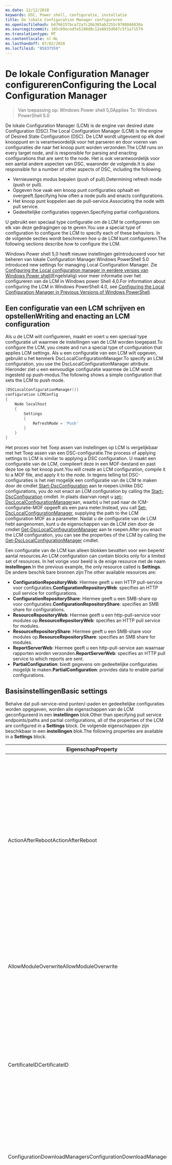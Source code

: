 ```yaml
---
ms.date: 12/12/2018
keywords: DSC, Power shell, configuratie, installatie
title: De lokale Configuration Manager configureren
ms.openlocfilehash: b4766157bca72a7c2bb385ab2255c9780846830a
ms.sourcegitcommit: 105c69ecedfe5180d8c12e8015d667c5f1a71579
ms.translationtype: MT
ms.contentlocale: nl-NL
ms.lasthandoff: 07/02/2020
ms.locfileid: "85837559"
---
```

# <a name="configuring-the-local-configuration-manager"></a><span data-ttu-id="2779c-103">De lokale Configuration Manager configureren</span><span class="sxs-lookup"><span data-stu-id="2779c-103">Configuring the Local Configuration Manager</span></span>

> <span data-ttu-id="2779c-104">Van toepassing op: Windows Power shell 5,0</span><span class="sxs-lookup"><span data-stu-id="2779c-104">Applies To: Windows PowerShell 5.0</span></span>

<span data-ttu-id="2779c-105">De lokale Configuration Manager (LCM) is de engine van desired state Configuration (DSC).</span><span class="sxs-lookup"><span data-stu-id="2779c-105">The Local Configuration Manager (LCM) is the engine of Desired State Configuration (DSC).</span></span> <span data-ttu-id="2779c-106">De LCM wordt uitgevoerd op elk doel knooppunt en is verantwoordelijk voor het parseren en door voeren van configuraties die naar het knoop punt worden verzonden.</span><span class="sxs-lookup"><span data-stu-id="2779c-106">The LCM runs on every target node, and is responsible for parsing and enacting configurations that are sent to the node.</span></span> <span data-ttu-id="2779c-107">Het is ook verantwoordelijk voor een aantal andere aspecten van DSC, waaronder de volgende.</span><span class="sxs-lookup"><span data-stu-id="2779c-107">It is also responsible for a number of other aspects of DSC, including the following.</span></span>

- <span data-ttu-id="2779c-108">Vernieuwings modus bepalen (push of pull).</span><span class="sxs-lookup"><span data-stu-id="2779c-108">Determining refresh mode (push or pull).</span></span>
- <span data-ttu-id="2779c-109">Opgeven hoe vaak een knoop punt configuraties ophaalt en overgeeft.</span><span class="sxs-lookup"><span data-stu-id="2779c-109">Specifying how often a node pulls and enacts configurations.</span></span>
- <span data-ttu-id="2779c-110">Het knoop punt koppelen aan de pull-service.</span><span class="sxs-lookup"><span data-stu-id="2779c-110">Associating the node with pull service.</span></span>
- <span data-ttu-id="2779c-111">Gedeeltelijke configuraties opgeven.</span><span class="sxs-lookup"><span data-stu-id="2779c-111">Specifying partial configurations.</span></span>

<span data-ttu-id="2779c-112">U gebruikt een speciaal type configuratie om de LCM te configureren om elk van deze gedragingen op te geven.</span><span class="sxs-lookup"><span data-stu-id="2779c-112">You use a special type of configuration to configure the LCM to specify each of these behaviors.</span></span> <span data-ttu-id="2779c-113">In de volgende secties wordt beschreven hoe u de LCM kunt configureren.</span><span class="sxs-lookup"><span data-stu-id="2779c-113">The following sections describe how to configure the LCM.</span></span>

<span data-ttu-id="2779c-114">Windows Power shell 5,0 heeft nieuwe instellingen geïntroduceerd voor het beheren van lokale Configuration Manager.</span><span class="sxs-lookup"><span data-stu-id="2779c-114">Windows PowerShell 5.0 introduced new settings for managing Local Configuration Manager.</span></span> <span data-ttu-id="2779c-115">Zie [Configuring the Local configuration manager in eerdere versies van Windows Power shell](metaconfig4.md)(Engelstalig) voor meer informatie over het configureren van de LCM in Windows power Shell 4,0.</span><span class="sxs-lookup"><span data-stu-id="2779c-115">For information about configuring the LCM in Windows PowerShell 4.0, see [Configuring the Local Configuration Manager in Previous Versions of Windows PowerShell](metaconfig4.md).</span></span>

## <a name="writing-and-enacting-an-lcm-configuration"></a><span data-ttu-id="2779c-116">Een configuratie van een LCM schrijven en opstellen</span><span class="sxs-lookup"><span data-stu-id="2779c-116">Writing and enacting an LCM configuration</span></span>

<span data-ttu-id="2779c-117">Als u de LCM wilt configureren, maakt en voert u een speciaal type configuratie uit waarmee de instellingen van de LCM worden toegepast.</span><span class="sxs-lookup"><span data-stu-id="2779c-117">To configure the LCM, you create and run a special type of configuration that applies LCM settings.</span></span>
<span data-ttu-id="2779c-118">Als u een configuratie van een LCM wilt opgeven, gebruikt u het kenmerk DscLocalConfigurationManager.</span><span class="sxs-lookup"><span data-stu-id="2779c-118">To specify an LCM configuration, you use the DscLocalConfigurationManager attribute.</span></span> <span data-ttu-id="2779c-119">Hieronder ziet u een eenvoudige configuratie waarmee de LCM wordt ingesteld op push-modus.</span><span class="sxs-lookup"><span data-stu-id="2779c-119">The following shows a simple configuration that sets the LCM to push mode.</span></span>

```powershell
[DSCLocalConfigurationManager()]
configuration LCMConfig
{
    Node localhost
    {
        Settings
        {
            RefreshMode = 'Push'
        }
    }
}
```

<span data-ttu-id="2779c-120">Het proces voor het Toep assen van instellingen op LCM is vergelijkbaar met het Toep assen van een DSC-configuratie.</span><span class="sxs-lookup"><span data-stu-id="2779c-120">The process of applying settings to LCM is similar to applying a DSC configuration.</span></span> <span data-ttu-id="2779c-121">U maakt een configuratie van de LCM, compileert deze in een MOF-bestand en past deze toe op het knoop punt.</span><span class="sxs-lookup"><span data-stu-id="2779c-121">You will create an LCM configuration, compile it to a MOF file, and apply it to the node.</span></span> <span data-ttu-id="2779c-122">In tegens telling tot DSC-configuraties is het niet mogelijk een configuratie van de LCM te maken door de cmdlet [Start-DscConfiguration](/powershell/module/psdesiredstateconfiguration/start-dscconfiguration) aan te roepen.</span><span class="sxs-lookup"><span data-stu-id="2779c-122">Unlike DSC configurations, you do not enact an LCM configuration by calling the [Start-DscConfiguration](/powershell/module/psdesiredstateconfiguration/start-dscconfiguration) cmdlet.</span></span> <span data-ttu-id="2779c-123">In plaats daarvan roept u [set-DscLocalConfigurationManager](/powershell/module/PSDesiredStateConfiguration/Set-DscLocalConfigurationManager)aan, waarbij u het pad naar de ICM-configuratie-MOF opgeeft als een para meter.</span><span class="sxs-lookup"><span data-stu-id="2779c-123">Instead, you call [Set-DscLocalConfigurationManager](/powershell/module/PSDesiredStateConfiguration/Set-DscLocalConfigurationManager), supplying the path to the LCM configuration MOF as a parameter.</span></span> <span data-ttu-id="2779c-124">Nadat u de configuratie van de LCM hebt aangenomen, kunt u de eigenschappen van de LCM zien door de cmdlet [Get-DscLocalConfigurationManager](/powershell/module/PSDesiredStateConfiguration/Get-DscLocalConfigurationManager) aan te roepen.</span><span class="sxs-lookup"><span data-stu-id="2779c-124">After you enact the LCM configuration, you can see the properties of the LCM by calling the [Get-DscLocalConfigurationManager](/powershell/module/PSDesiredStateConfiguration/Get-DscLocalConfigurationManager) cmdlet.</span></span>

<span data-ttu-id="2779c-125">Een configuratie van de LCM kan alleen blokken bevatten voor een beperkt aantal resources.</span><span class="sxs-lookup"><span data-stu-id="2779c-125">An LCM configuration can contain blocks only for a limited set of resources.</span></span> <span data-ttu-id="2779c-126">In het vorige voor beeld is de enige resource met de naam **instellingen**.</span><span class="sxs-lookup"><span data-stu-id="2779c-126">In the previous example, the only resource called is **Settings**.</span></span> <span data-ttu-id="2779c-127">De andere beschik bare bronnen zijn:</span><span class="sxs-lookup"><span data-stu-id="2779c-127">The other available resources are:</span></span>

- <span data-ttu-id="2779c-128">**ConfigurationRepositoryWeb**: Hiermee geeft u een HTTP pull-service voor configuraties.</span><span class="sxs-lookup"><span data-stu-id="2779c-128">**ConfigurationRepositoryWeb**: specifies an HTTP pull service for configurations.</span></span>
- <span data-ttu-id="2779c-129">**ConfigurationRepositoryShare**: Hiermee geeft u een SMB-share op voor configuraties.</span><span class="sxs-lookup"><span data-stu-id="2779c-129">**ConfigurationRepositoryShare**: specifies an SMB share for configurations.</span></span>
- <span data-ttu-id="2779c-130">**ResourceRepositoryWeb**: Hiermee geeft u een http-pull-service voor modules op.</span><span class="sxs-lookup"><span data-stu-id="2779c-130">**ResourceRepositoryWeb**: specifies an HTTP pull service for modules.</span></span>
- <span data-ttu-id="2779c-131">**ResourceRepositoryShare**: Hiermee geeft u een SMB-share voor modules op.</span><span class="sxs-lookup"><span data-stu-id="2779c-131">**ResourceRepositoryShare**: specifies an SMB share for modules.</span></span>
- <span data-ttu-id="2779c-132">**ReportServerWeb**: Hiermee geeft u een http-pull-service aan waarnaar rapporten worden verzonden.</span><span class="sxs-lookup"><span data-stu-id="2779c-132">**ReportServerWeb**: specifies an HTTP pull service to which reports are sent.</span></span>
- <span data-ttu-id="2779c-133">**PartialConfiguration**: biedt gegevens om gedeeltelijke configuraties mogelijk te maken.</span><span class="sxs-lookup"><span data-stu-id="2779c-133">**PartialConfiguration**: provides data to enable partial configurations.</span></span>

## <a name="basic-settings"></a><span data-ttu-id="2779c-134">Basisinstellingen</span><span class="sxs-lookup"><span data-stu-id="2779c-134">Basic settings</span></span>

<span data-ttu-id="2779c-135">Behalve dat pull-service-eind punten/-paden en gedeeltelijke configuraties worden opgegeven, worden alle eigenschappen van de LCM geconfigureerd in een **instellingen** blok.</span><span class="sxs-lookup"><span data-stu-id="2779c-135">Other than specifying pull service endpoints/paths and partial configurations, all of the properties of the LCM are configured in a **Settings** block.</span></span> <span data-ttu-id="2779c-136">De volgende eigenschappen zijn beschikbaar in een **instellingen** blok.</span><span class="sxs-lookup"><span data-stu-id="2779c-136">The following properties are available in a **Settings** block.</span></span>

|  <span data-ttu-id="2779c-137">Eigenschap</span><span class="sxs-lookup"><span data-stu-id="2779c-137">Property</span></span>  |  <span data-ttu-id="2779c-138">Type</span><span class="sxs-lookup"><span data-stu-id="2779c-138">Type</span></span>  |  <span data-ttu-id="2779c-139">Beschrijving</span><span class="sxs-lookup"><span data-stu-id="2779c-139">Description</span></span>   |
|----------- |------- |--------------- |
| <span data-ttu-id="2779c-140">ActionAfterReboot</span><span class="sxs-lookup"><span data-stu-id="2779c-140">ActionAfterReboot</span></span>| <span data-ttu-id="2779c-141">tekenreeks</span><span class="sxs-lookup"><span data-stu-id="2779c-141">string</span></span>| <span data-ttu-id="2779c-142">Hiermee geeft u op wat er gebeurt nadat de computer opnieuw is opgestart tijdens de toepassing van een configuratie.</span><span class="sxs-lookup"><span data-stu-id="2779c-142">Specifies what happens after a reboot during the application of a configuration.</span></span> <span data-ttu-id="2779c-143">De mogelijke waarden zijn __' ContinueConfiguration '__ en __' de stopconfiguration '__.</span><span class="sxs-lookup"><span data-stu-id="2779c-143">The possible values are __"ContinueConfiguration"__ and __"StopConfiguration"__.</span></span> <ul><li> <span data-ttu-id="2779c-144">__ContinueConfiguration__: pas de huidige configuratie toe nadat de computer opnieuw is opgestart.</span><span class="sxs-lookup"><span data-stu-id="2779c-144">__ContinueConfiguration__: Continue applying the current configuration after machine reboot.</span></span> <span data-ttu-id="2779c-145">Dit is de standaard waarde</span><span class="sxs-lookup"><span data-stu-id="2779c-145">This is the default value</span></span></li><li><span data-ttu-id="2779c-146">__De stopconfiguration__: de huidige configuratie stoppen nadat de computer opnieuw is opgestart.</span><span class="sxs-lookup"><span data-stu-id="2779c-146">__StopConfiguration__: Stop the current configuration after machine reboot.</span></span></li></ul>|
| <span data-ttu-id="2779c-147">AllowModuleOverwrite</span><span class="sxs-lookup"><span data-stu-id="2779c-147">AllowModuleOverwrite</span></span>| <span data-ttu-id="2779c-148">booleaans</span><span class="sxs-lookup"><span data-stu-id="2779c-148">bool</span></span>| <span data-ttu-id="2779c-149">__$True__ als nieuwe configuraties die worden gedownload van de pull-service, de oude kunnen overschrijven op het doel knooppunt.</span><span class="sxs-lookup"><span data-stu-id="2779c-149">__$TRUE__ if new configurations downloaded from the pull service are allowed to overwrite the old ones on the target node.</span></span> <span data-ttu-id="2779c-150">Anders $FALSE.</span><span class="sxs-lookup"><span data-stu-id="2779c-150">Otherwise, $FALSE.</span></span>|
| <span data-ttu-id="2779c-151">CertificateID</span><span class="sxs-lookup"><span data-stu-id="2779c-151">CertificateID</span></span>| <span data-ttu-id="2779c-152">tekenreeks</span><span class="sxs-lookup"><span data-stu-id="2779c-152">string</span></span>| <span data-ttu-id="2779c-153">De vinger afdruk van een certificaat dat wordt gebruikt voor het beveiligen van referenties die in een configuratie zijn door gegeven.</span><span class="sxs-lookup"><span data-stu-id="2779c-153">The thumbprint of a certificate used to secure credentials passed in a configuration.</span></span> <span data-ttu-id="2779c-154">Zie voor meer informatie [referenties beveiligen in Windows Power shell desired state Configuration](https://devblogs.microsoft.com/powershell/want-to-secure-credentials-in-windows-powershell-desired-state-configuration/)(Engelstalig).</span><span class="sxs-lookup"><span data-stu-id="2779c-154">For more information see [Want to secure credentials in Windows PowerShell Desired State Configuration?](https://devblogs.microsoft.com/powershell/want-to-secure-credentials-in-windows-powershell-desired-state-configuration/).</span></span> <br> <span data-ttu-id="2779c-155">__Opmerking:__ dit wordt automatisch beheerd als Azure Automation DSC-pull-service wordt gebruikt.</span><span class="sxs-lookup"><span data-stu-id="2779c-155">__Note:__ this is managed automatically if using Azure Automation DSC pull service.</span></span>|
| <span data-ttu-id="2779c-156">ConfigurationDownloadManagers</span><span class="sxs-lookup"><span data-stu-id="2779c-156">ConfigurationDownloadManagers</span></span>| <span data-ttu-id="2779c-157">CimInstance []</span><span class="sxs-lookup"><span data-stu-id="2779c-157">CimInstance[]</span></span>| <span data-ttu-id="2779c-158">Verouderd.</span><span class="sxs-lookup"><span data-stu-id="2779c-158">Obsolete.</span></span> <span data-ttu-id="2779c-159">Gebruik __ConfigurationRepositoryWeb__ -en __ConfigurationRepositoryShare__ -blokken om configuratie-pull service-eind punten te definiëren.</span><span class="sxs-lookup"><span data-stu-id="2779c-159">Use __ConfigurationRepositoryWeb__ and __ConfigurationRepositoryShare__ blocks to define configuration pull service endpoints.</span></span>|
| <span data-ttu-id="2779c-160">ConfigurationID</span><span class="sxs-lookup"><span data-stu-id="2779c-160">ConfigurationID</span></span>| <span data-ttu-id="2779c-161">tekenreeks</span><span class="sxs-lookup"><span data-stu-id="2779c-161">string</span></span>| <span data-ttu-id="2779c-162">Voor achterwaartse compatibiliteit met oudere pull-service versies.</span><span class="sxs-lookup"><span data-stu-id="2779c-162">For backwards compatibility with older pull service versions.</span></span> <span data-ttu-id="2779c-163">Een GUID die het configuratie bestand identificeert dat van een pull-service moet worden opgehaald.</span><span class="sxs-lookup"><span data-stu-id="2779c-163">A GUID that identifies the configuration file to get from a pull service.</span></span> <span data-ttu-id="2779c-164">Het knoop punt haalt configuraties op voor de pull-service als de naam van de configuratie-MOF ConfigurationID. MOF is.</span><span class="sxs-lookup"><span data-stu-id="2779c-164">The node will pull configurations on the pull service if the name of the configuration MOF is named ConfigurationID.mof.</span></span><br> <span data-ttu-id="2779c-165">__Opmerking:__ Als u deze eigenschap instelt, werkt u het knoop punt met een pull-service te registreren met behulp van __RegistrationKey__ .</span><span class="sxs-lookup"><span data-stu-id="2779c-165">__Note:__ If you set this property, registering the node with a pull service by using __RegistrationKey__ does not work.</span></span> <span data-ttu-id="2779c-166">Zie [een pull-client met configuratie namen instellen](../pull-server/pullClientConfigNames.md)voor meer informatie.</span><span class="sxs-lookup"><span data-stu-id="2779c-166">For more information, see [Setting up a pull client with configuration names](../pull-server/pullClientConfigNames.md).</span></span>|
| <span data-ttu-id="2779c-167">ConfigurationMode</span><span class="sxs-lookup"><span data-stu-id="2779c-167">ConfigurationMode</span></span>| <span data-ttu-id="2779c-168">tekenreeks</span><span class="sxs-lookup"><span data-stu-id="2779c-168">string</span></span> | <span data-ttu-id="2779c-169">Hiermee geeft u op hoe de LCM de configuratie daad werkelijk toepast op de doel knooppunten.</span><span class="sxs-lookup"><span data-stu-id="2779c-169">Specifies how the LCM actually applies the configuration to the target nodes.</span></span> <span data-ttu-id="2779c-170">Mogelijke waarden zijn __"ApplyOnly"__,__"ApplyAndMonitor"__ en __"ApplyAndAutoCorrect"__.</span><span class="sxs-lookup"><span data-stu-id="2779c-170">Possible values are __"ApplyOnly"__,__"ApplyAndMonitor"__, and __"ApplyAndAutoCorrect"__.</span></span> <ul><li><span data-ttu-id="2779c-171">__ApplyOnly__: DSC past de configuratie toe en doet niets verder tenzij een nieuwe configuratie wordt gepusht naar het doel knooppunt of wanneer een nieuwe configuratie wordt opgehaald uit een service.</span><span class="sxs-lookup"><span data-stu-id="2779c-171">__ApplyOnly__: DSC applies the configuration and does nothing further unless a new configuration is pushed to the target node or when a new configuration is pulled from a service.</span></span> <span data-ttu-id="2779c-172">Na de eerste toepassing van een nieuwe configuratie controleert DSC niet op een eerder geconfigureerde status.</span><span class="sxs-lookup"><span data-stu-id="2779c-172">After initial application of a new configuration, DSC does not check for drift from a previously configured state.</span></span> <span data-ttu-id="2779c-173">U ziet dat DSC probeert de configuratie toe te passen totdat deze is voltooid voordat __ApplyOnly__ van kracht worden.</span><span class="sxs-lookup"><span data-stu-id="2779c-173">Note that DSC will attempt to apply the configuration until it is successful before __ApplyOnly__ takes effect.</span></span> </li><li> <span data-ttu-id="2779c-174">__ApplyAndMonitor__: dit is de standaard waarde.</span><span class="sxs-lookup"><span data-stu-id="2779c-174">__ApplyAndMonitor__: This is the default value.</span></span> <span data-ttu-id="2779c-175">De LCM past nieuwe configuraties toe.</span><span class="sxs-lookup"><span data-stu-id="2779c-175">The LCM applies any new configurations.</span></span> <span data-ttu-id="2779c-176">Als er na de eerste toepassing van een nieuwe configuratie het doel knooppunt van de gewenste status is, wordt de discrepantie in de logboeken door DSC gerapporteerd.</span><span class="sxs-lookup"><span data-stu-id="2779c-176">After initial application of a new configuration, if the target node drifts from the desired state, DSC reports the discrepancy in logs.</span></span> <span data-ttu-id="2779c-177">U ziet dat DSC probeert de configuratie toe te passen totdat deze is voltooid voordat __ApplyAndMonitor__ van kracht worden.</span><span class="sxs-lookup"><span data-stu-id="2779c-177">Note that DSC will attempt to apply the configuration until it is successful before __ApplyAndMonitor__ takes effect.</span></span></li><li><span data-ttu-id="2779c-178">__ApplyAndAutoCorrect__: DSC past nieuwe configuraties toe.</span><span class="sxs-lookup"><span data-stu-id="2779c-178">__ApplyAndAutoCorrect__: DSC applies any new configurations.</span></span> <span data-ttu-id="2779c-179">Als er na de eerste toepassing van een nieuwe configuratie het doel knooppunt van de gewenste status is, wordt de discrepantie in de logboeken door DSC gerapporteerd en wordt de huidige configuratie opnieuw toegepast.</span><span class="sxs-lookup"><span data-stu-id="2779c-179">After initial application of a new configuration, if the target node drifts from the desired state, DSC reports the discrepancy in logs, and then re-applies the current configuration.</span></span></li></ul>|
| <span data-ttu-id="2779c-180">ConfigurationModeFrequencyMins</span><span class="sxs-lookup"><span data-stu-id="2779c-180">ConfigurationModeFrequencyMins</span></span>| <span data-ttu-id="2779c-181">UInt32</span><span class="sxs-lookup"><span data-stu-id="2779c-181">UInt32</span></span>| <span data-ttu-id="2779c-182">Hoe vaak, in minuten, de huidige configuratie wordt gecontroleerd en toegepast.</span><span class="sxs-lookup"><span data-stu-id="2779c-182">How often, in minutes, the current configuration is checked and applied.</span></span> <span data-ttu-id="2779c-183">Deze eigenschap wordt genegeerd als de eigenschap ConfigurationMode is ingesteld op ApplyOnly.</span><span class="sxs-lookup"><span data-stu-id="2779c-183">This property is ignored if the ConfigurationMode property is set to ApplyOnly.</span></span> <span data-ttu-id="2779c-184">De standaard waarde is 15.</span><span class="sxs-lookup"><span data-stu-id="2779c-184">The default value is 15.</span></span>|
| <span data-ttu-id="2779c-185">DebugMode</span><span class="sxs-lookup"><span data-stu-id="2779c-185">DebugMode</span></span>| <span data-ttu-id="2779c-186">tekenreeks</span><span class="sxs-lookup"><span data-stu-id="2779c-186">string</span></span>| <span data-ttu-id="2779c-187">Mogelijke waarden zijn __none__, __ForceModuleImport__en __all__.</span><span class="sxs-lookup"><span data-stu-id="2779c-187">Possible values are __None__, __ForceModuleImport__, and __All__.</span></span> <ul><li><span data-ttu-id="2779c-188">Stel deze waarde in op __geen__ om in cache opgeslagen resources te gebruiken.</span><span class="sxs-lookup"><span data-stu-id="2779c-188">Set to __None__ to use cached resources.</span></span> <span data-ttu-id="2779c-189">Dit is de standaard instelling en moet worden gebruikt in productie scenario's.</span><span class="sxs-lookup"><span data-stu-id="2779c-189">This is the default and should be used in production scenarios.</span></span></li><li><span data-ttu-id="2779c-190">Als __ForceModuleImport__wordt ingesteld, laadt de LCM alle DSC-resource modules opnieuw, zelfs als ze eerder zijn geladen en in de cache zijn opgeslagen.</span><span class="sxs-lookup"><span data-stu-id="2779c-190">Setting to __ForceModuleImport__, causes the LCM to reload any DSC resource modules, even if they have been previously loaded and cached.</span></span> <span data-ttu-id="2779c-191">Dit heeft gevolgen voor de prestaties van DSC-bewerkingen, omdat elke module opnieuw wordt geladen voor gebruik.</span><span class="sxs-lookup"><span data-stu-id="2779c-191">This impacts the performance of DSC operations as each module is reloaded on use.</span></span> <span data-ttu-id="2779c-192">Normaal gesp roken gebruikt u deze waarde bij het opsporen van fouten in een resource</span><span class="sxs-lookup"><span data-stu-id="2779c-192">Typically you would use this value while debugging a resource</span></span></li><li><span data-ttu-id="2779c-193">In deze release is __alle__ hetzelfde als __ForceModuleImport__</span><span class="sxs-lookup"><span data-stu-id="2779c-193">In this release, __All__ is same as __ForceModuleImport__</span></span></li></ul> |
| <span data-ttu-id="2779c-194">RebootNodeIfNeeded</span><span class="sxs-lookup"><span data-stu-id="2779c-194">RebootNodeIfNeeded</span></span>| <span data-ttu-id="2779c-195">booleaans</span><span class="sxs-lookup"><span data-stu-id="2779c-195">bool</span></span>| <span data-ttu-id="2779c-196">Stel dit in op `$true` om resources toe te staan om het knoop punt opnieuw op te starten met de `$global:DSCMachineStatus` vlag.</span><span class="sxs-lookup"><span data-stu-id="2779c-196">Set this to `$true` to allow resources to reboot the Node using the `$global:DSCMachineStatus` flag.</span></span> <span data-ttu-id="2779c-197">Als dat niet het geval is, moet u het knoop punt hand matig opnieuw opstarten voor een configuratie waarvoor deze vereist is.</span><span class="sxs-lookup"><span data-stu-id="2779c-197">Otherwise, you will have to manually reboot the node for any configuration that requires it.</span></span> <span data-ttu-id="2779c-198">De standaardwaarde is `$false`.</span><span class="sxs-lookup"><span data-stu-id="2779c-198">The default value is `$false`.</span></span> <span data-ttu-id="2779c-199">Als u deze instelling wilt gebruiken wanneer een voor waarde voor opnieuw opstarten wordt ingesteld door iets anders dan DSC (zoals Windows Installer), moet u deze instelling combi neren met de __PendingReboot__ -resource in de [ComputerManagementDsc](https://github.com/PowerShell/ComputerManagementDsc) -module.</span><span class="sxs-lookup"><span data-stu-id="2779c-199">To use this setting when a reboot condition is enacted by something other than DSC (such as Windows Installer), combine this setting with the __PendingReboot__ resource in the [ComputerManagementDsc](https://github.com/PowerShell/ComputerManagementDsc) module.</span></span>|
| <span data-ttu-id="2779c-200">RefreshMode</span><span class="sxs-lookup"><span data-stu-id="2779c-200">RefreshMode</span></span>| <span data-ttu-id="2779c-201">tekenreeks</span><span class="sxs-lookup"><span data-stu-id="2779c-201">string</span></span>| <span data-ttu-id="2779c-202">Hiermee geeft u op hoe de LCM configuraties krijgt.</span><span class="sxs-lookup"><span data-stu-id="2779c-202">Specifies how the LCM gets configurations.</span></span> <span data-ttu-id="2779c-203">De mogelijke waarden zijn __' disabled '__, __' push '__ en __' pull '__.</span><span class="sxs-lookup"><span data-stu-id="2779c-203">The possible values are __"Disabled"__, __"Push"__, and __"Pull"__.</span></span> <ul><li><span data-ttu-id="2779c-204">__Uitgeschakeld__: DSC-configuraties zijn uitgeschakeld voor dit knoop punt.</span><span class="sxs-lookup"><span data-stu-id="2779c-204">__Disabled__: DSC configurations are disabled for this node.</span></span></li><li> <span data-ttu-id="2779c-205">__Push__: configuraties worden geïnitieerd door de cmdlet [Start-DscConfiguration](/powershell/module/psdesiredstateconfiguration/start-dscconfiguration) aan te roepen.</span><span class="sxs-lookup"><span data-stu-id="2779c-205">__Push__: Configurations are initiated by calling the [Start-DscConfiguration](/powershell/module/psdesiredstateconfiguration/start-dscconfiguration) cmdlet.</span></span> <span data-ttu-id="2779c-206">De configuratie wordt direct toegepast op het knoop punt.</span><span class="sxs-lookup"><span data-stu-id="2779c-206">The configuration is applied immediately to the node.</span></span> <span data-ttu-id="2779c-207">Dit is de standaardwaarde.</span><span class="sxs-lookup"><span data-stu-id="2779c-207">This is the default value.</span></span></li><li><span data-ttu-id="2779c-208">__Pull:__ Het knoop punt is geconfigureerd om regel matig te controleren op configuraties van een pull-service of SMB-pad.</span><span class="sxs-lookup"><span data-stu-id="2779c-208">__Pull:__ The node is configured to regularly check for configurations from a pull service or SMB path.</span></span> <span data-ttu-id="2779c-209">Als deze eigenschap is ingesteld op __pull__, moet u een http-(Service) of SMB (share)-pad opgeven in een __ConfigurationRepositoryWeb__ -of __ConfigurationRepositoryShare__ -blok.</span><span class="sxs-lookup"><span data-stu-id="2779c-209">If this property is set to __Pull__, you must specify an HTTP (service) or SMB (share) path in a __ConfigurationRepositoryWeb__ or __ConfigurationRepositoryShare__ block.</span></span></li></ul>|
| <span data-ttu-id="2779c-210">RefreshFrequencyMins</span><span class="sxs-lookup"><span data-stu-id="2779c-210">RefreshFrequencyMins</span></span>| <span data-ttu-id="2779c-211">Uint32</span><span class="sxs-lookup"><span data-stu-id="2779c-211">Uint32</span></span>| <span data-ttu-id="2779c-212">Het tijds interval, in minuten, waarna de LCM een pull-service controleert om bijgewerkte configuraties te verkrijgen.</span><span class="sxs-lookup"><span data-stu-id="2779c-212">The time interval, in minutes, at which the LCM checks a pull service to get updated configurations.</span></span> <span data-ttu-id="2779c-213">Deze waarde wordt genegeerd als de LCM niet is geconfigureerd in de pull-modus.</span><span class="sxs-lookup"><span data-stu-id="2779c-213">This value is ignored if the LCM is not configured in pull mode.</span></span> <span data-ttu-id="2779c-214">De standaardwaarde is 30.</span><span class="sxs-lookup"><span data-stu-id="2779c-214">The default value is 30.</span></span>|
| <span data-ttu-id="2779c-215">ReportManagers</span><span class="sxs-lookup"><span data-stu-id="2779c-215">ReportManagers</span></span>| <span data-ttu-id="2779c-216">CimInstance []</span><span class="sxs-lookup"><span data-stu-id="2779c-216">CimInstance[]</span></span>| <span data-ttu-id="2779c-217">Verouderd.</span><span class="sxs-lookup"><span data-stu-id="2779c-217">Obsolete.</span></span> <span data-ttu-id="2779c-218">Gebruik __ReportServerWeb__ -blokken om een eind punt te definiëren voor het verzenden van rapportage gegevens naar een pull-service.</span><span class="sxs-lookup"><span data-stu-id="2779c-218">Use __ReportServerWeb__ blocks to define an endpoint to send reporting data to a pull service.</span></span>|
| <span data-ttu-id="2779c-219">ResourceModuleManagers</span><span class="sxs-lookup"><span data-stu-id="2779c-219">ResourceModuleManagers</span></span>| <span data-ttu-id="2779c-220">CimInstance []</span><span class="sxs-lookup"><span data-stu-id="2779c-220">CimInstance[]</span></span>| <span data-ttu-id="2779c-221">Verouderd.</span><span class="sxs-lookup"><span data-stu-id="2779c-221">Obsolete.</span></span> <span data-ttu-id="2779c-222">Gebruik __ResourceRepositoryWeb__ -en __ResourceRepositoryShare__ -blokken om respectievelijk pull service http-eind punten of SMB-paden te definiëren.</span><span class="sxs-lookup"><span data-stu-id="2779c-222">Use __ResourceRepositoryWeb__ and __ResourceRepositoryShare__ blocks to define pull service HTTP endpoints or SMB paths, respectively.</span></span>|
| <span data-ttu-id="2779c-223">PartialConfigurations</span><span class="sxs-lookup"><span data-stu-id="2779c-223">PartialConfigurations</span></span>| <span data-ttu-id="2779c-224">CimInstance</span><span class="sxs-lookup"><span data-stu-id="2779c-224">CimInstance</span></span>| <span data-ttu-id="2779c-225">Niet geïmplementeerd.</span><span class="sxs-lookup"><span data-stu-id="2779c-225">Not implemented.</span></span> <span data-ttu-id="2779c-226">Niet gebruiken.</span><span class="sxs-lookup"><span data-stu-id="2779c-226">Do not use.</span></span>|
| <span data-ttu-id="2779c-227">StatusRetentionTimeInDays</span><span class="sxs-lookup"><span data-stu-id="2779c-227">StatusRetentionTimeInDays</span></span> | <span data-ttu-id="2779c-228">UInt32</span><span class="sxs-lookup"><span data-stu-id="2779c-228">UInt32</span></span>| <span data-ttu-id="2779c-229">Het aantal dagen dat de LCM de status van de huidige configuratie behoudt.</span><span class="sxs-lookup"><span data-stu-id="2779c-229">The number of days the LCM keeps the status of the current configuration.</span></span>|

> [!NOTE]
> <span data-ttu-id="2779c-230">De LCM start de **ConfigurationModeFrequencyMins** -cyclus op basis van:</span><span class="sxs-lookup"><span data-stu-id="2779c-230">The LCM starts the **ConfigurationModeFrequencyMins** cycle based on:</span></span>
>
> - <span data-ttu-id="2779c-231">Er wordt een nieuwe configuratie voor **ConfigurationModeFrequencyMins** met de wijziging van het bestand toegepast met behulp van `Set-DscLocalConfigurationManager`</span><span class="sxs-lookup"><span data-stu-id="2779c-231">A new metaconfig with a change to **ConfigurationModeFrequencyMins** is applied using `Set-DscLocalConfigurationManager`</span></span>
> - <span data-ttu-id="2779c-232">Een computer opnieuw opstarten</span><span class="sxs-lookup"><span data-stu-id="2779c-232">A machine restart</span></span>
>
> <span data-ttu-id="2779c-233">Voor elke voor waarde waarbij het timer proces vastloopt, wordt dit binnen 30 seconden gedetecteerd en wordt de cyclus opnieuw gestart.</span><span class="sxs-lookup"><span data-stu-id="2779c-233">For any condition where the timer process experiences a crash, that will be detected within 30 seconds and the cycle will be restarted.</span></span> <span data-ttu-id="2779c-234">Een gelijktijdige bewerking kan ertoe leiden dat de cyclus wordt gestart. als de duur van deze bewerking de geconfigureerde cyclus frequentie overschrijdt, wordt de volgende timer niet gestart.</span><span class="sxs-lookup"><span data-stu-id="2779c-234">A concurrent operation could delay the cycle from being started, if the duration of this operation exceeds the configured cycle frequency, the next timer will not start.</span></span> <span data-ttu-id="2779c-235">Voor beeld: de configuratie van de instellingen van een pull-interval van vijf tien minuten en een pull vindt plaats in T1.</span><span class="sxs-lookup"><span data-stu-id="2779c-235">Example, the metaconfig is configured at a 15 minute pull frequency and a pull occurs at T1.</span></span> <span data-ttu-id="2779c-236">Het knoop punt is 16 minuten niet voltooid.</span><span class="sxs-lookup"><span data-stu-id="2779c-236">The Node does not finish work for 16 minutes.</span></span> <span data-ttu-id="2779c-237">De eerste vijf tien minuten wordt genegeerd en de volgende pull-bewerking wordt uitgevoerd op T1 + 15 + 15.</span><span class="sxs-lookup"><span data-stu-id="2779c-237">The first 15 minute cycle is ignored, and next pull will happen at T1+15+15.</span></span>

## <a name="pull-service"></a><span data-ttu-id="2779c-238">Pull-service</span><span class="sxs-lookup"><span data-stu-id="2779c-238">Pull service</span></span>

<span data-ttu-id="2779c-239">De configuratie van de LCM ondersteunt het definiëren van de volgende typen pull-service-eind punten:</span><span class="sxs-lookup"><span data-stu-id="2779c-239">LCM configuration supports defining the following types of pull service endpoints:</span></span>

- <span data-ttu-id="2779c-240">**Configuratie server**: een opslag plaats voor DSC-configuraties.</span><span class="sxs-lookup"><span data-stu-id="2779c-240">**Configuration server**: A repository for DSC configurations.</span></span> <span data-ttu-id="2779c-241">Definieer configuratie servers met behulp van **ConfigurationRepositoryWeb** (voor webservers) en **ConfigurationRepositoryShare** (voor op SMB gebaseerde servers) blokken.</span><span class="sxs-lookup"><span data-stu-id="2779c-241">Define configuration servers by using **ConfigurationRepositoryWeb** (for web-based servers) and **ConfigurationRepositoryShare** (for SMB-based servers) blocks.</span></span>
- <span data-ttu-id="2779c-242">**Resource server**: een opslag plaats voor DSC-resources, verpakt als Power shell-modules.</span><span class="sxs-lookup"><span data-stu-id="2779c-242">**Resource server**: A repository for DSC resources, packaged as PowerShell modules.</span></span> <span data-ttu-id="2779c-243">Definieer resource servers met behulp van **ResourceRepositoryWeb** (voor webservers) en **ResourceRepositoryShare** (voor op SMB gebaseerde servers) blokken.</span><span class="sxs-lookup"><span data-stu-id="2779c-243">Define resource servers by using **ResourceRepositoryWeb** (for web-based servers) and **ResourceRepositoryShare** (for SMB-based servers) blocks.</span></span>
- <span data-ttu-id="2779c-244">**Rapport server**: een service waarnaar DSC rapport gegevens worden verzonden.</span><span class="sxs-lookup"><span data-stu-id="2779c-244">**Report server**: A service that DSC sends report data to.</span></span> <span data-ttu-id="2779c-245">Definieer rapport servers met behulp van **ReportServerWeb** -blokken.</span><span class="sxs-lookup"><span data-stu-id="2779c-245">Define report servers by using **ReportServerWeb** blocks.</span></span> <span data-ttu-id="2779c-246">Een rapport server moet een webservice zijn.</span><span class="sxs-lookup"><span data-stu-id="2779c-246">A report server must be a web service.</span></span>

<span data-ttu-id="2779c-247">Zie [desired state Configuration pull service](../pull-server/pullServer.md)(Engelstalig) voor meer informatie over pull-service.</span><span class="sxs-lookup"><span data-stu-id="2779c-247">For more details on pull service see, [Desired State Configuration Pull Service](../pull-server/pullServer.md).</span></span>

## <a name="configuration-server-blocks"></a><span data-ttu-id="2779c-248">Configuratie server blokken</span><span class="sxs-lookup"><span data-stu-id="2779c-248">Configuration server blocks</span></span>

<span data-ttu-id="2779c-249">Als u een configuratie server op het web wilt definiëren, maakt u een **ConfigurationRepositoryWeb** -blok.</span><span class="sxs-lookup"><span data-stu-id="2779c-249">To define a web-based configuration server, you create a **ConfigurationRepositoryWeb** block.</span></span> <span data-ttu-id="2779c-250">Een **ConfigurationRepositoryWeb** definieert de volgende eigenschappen.</span><span class="sxs-lookup"><span data-stu-id="2779c-250">A **ConfigurationRepositoryWeb** defines the following properties.</span></span>

|<span data-ttu-id="2779c-251">Eigenschap</span><span class="sxs-lookup"><span data-stu-id="2779c-251">Property</span></span>|<span data-ttu-id="2779c-252">Type</span><span class="sxs-lookup"><span data-stu-id="2779c-252">Type</span></span>|<span data-ttu-id="2779c-253">Beschrijving</span><span class="sxs-lookup"><span data-stu-id="2779c-253">Description</span></span>|
|---|---|---|
|<span data-ttu-id="2779c-254">AllowUnsecureConnection</span><span class="sxs-lookup"><span data-stu-id="2779c-254">AllowUnsecureConnection</span></span>|<span data-ttu-id="2779c-255">booleaans</span><span class="sxs-lookup"><span data-stu-id="2779c-255">bool</span></span>|<span data-ttu-id="2779c-256">Ingesteld op **$True** om verbindingen van het knoop punt met de-server zonder verificatie toe te staan.</span><span class="sxs-lookup"><span data-stu-id="2779c-256">Set to **$TRUE** to allow connections from the node to the server without authentication.</span></span> <span data-ttu-id="2779c-257">Ingesteld op **$False** om verificatie te vereisen.</span><span class="sxs-lookup"><span data-stu-id="2779c-257">Set to **$FALSE** to require authentication.</span></span>|
|<span data-ttu-id="2779c-258">CertificateID</span><span class="sxs-lookup"><span data-stu-id="2779c-258">CertificateID</span></span>|<span data-ttu-id="2779c-259">tekenreeks</span><span class="sxs-lookup"><span data-stu-id="2779c-259">string</span></span>|<span data-ttu-id="2779c-260">De vinger afdruk van een certificaat dat wordt gebruikt voor verificatie bij de server.</span><span class="sxs-lookup"><span data-stu-id="2779c-260">The thumbprint of a certificate used to authenticate to the server.</span></span>|
|<span data-ttu-id="2779c-261">ConfigurationNames</span><span class="sxs-lookup"><span data-stu-id="2779c-261">ConfigurationNames</span></span>|<span data-ttu-id="2779c-262">Teken reeks []</span><span class="sxs-lookup"><span data-stu-id="2779c-262">String[]</span></span>|<span data-ttu-id="2779c-263">Een matrix met namen van configuraties die moeten worden opgehaald door het doel knooppunt.</span><span class="sxs-lookup"><span data-stu-id="2779c-263">An array of names of configurations to be pulled by the target node.</span></span> <span data-ttu-id="2779c-264">Deze worden alleen gebruikt als het knoop punt is geregistreerd bij de pull-service met behulp van een **RegistrationKey**.</span><span class="sxs-lookup"><span data-stu-id="2779c-264">These are used only if the node is registered with the pull service by using a **RegistrationKey**.</span></span> <span data-ttu-id="2779c-265">Zie [een pull-client met configuratie namen instellen](../pull-server/pullClientConfigNames.md)voor meer informatie.</span><span class="sxs-lookup"><span data-stu-id="2779c-265">For more information, see [Setting up a pull client with configuration names](../pull-server/pullClientConfigNames.md).</span></span>|
|<span data-ttu-id="2779c-266">RegistrationKey</span><span class="sxs-lookup"><span data-stu-id="2779c-266">RegistrationKey</span></span>|<span data-ttu-id="2779c-267">tekenreeks</span><span class="sxs-lookup"><span data-stu-id="2779c-267">string</span></span>|<span data-ttu-id="2779c-268">Een GUID waarmee het knoop punt wordt geregistreerd bij de pull-service.</span><span class="sxs-lookup"><span data-stu-id="2779c-268">A GUID that registers the node with the pull service.</span></span> <span data-ttu-id="2779c-269">Zie [een pull-client met configuratie namen instellen](../pull-server/pullClientConfigNames.md)voor meer informatie.</span><span class="sxs-lookup"><span data-stu-id="2779c-269">For more information, see [Setting up a pull client with configuration names](../pull-server/pullClientConfigNames.md).</span></span>|
|<span data-ttu-id="2779c-270">ServerURL</span><span class="sxs-lookup"><span data-stu-id="2779c-270">ServerURL</span></span>|<span data-ttu-id="2779c-271">tekenreeks</span><span class="sxs-lookup"><span data-stu-id="2779c-271">string</span></span>|<span data-ttu-id="2779c-272">De URL van de configuratie service.</span><span class="sxs-lookup"><span data-stu-id="2779c-272">The URL of the configuration service.</span></span>|
|<span data-ttu-id="2779c-273">ProxyURL\*</span><span class="sxs-lookup"><span data-stu-id="2779c-273">ProxyURL\*</span></span>|<span data-ttu-id="2779c-274">tekenreeks</span><span class="sxs-lookup"><span data-stu-id="2779c-274">string</span></span>|<span data-ttu-id="2779c-275">De URL van de http-proxy die moet worden gebruikt voor de communicatie met de configuratie service.</span><span class="sxs-lookup"><span data-stu-id="2779c-275">The URL of the http proxy to use when communicating with the configuration service.</span></span>|
|<span data-ttu-id="2779c-276">ProxyCredential\*</span><span class="sxs-lookup"><span data-stu-id="2779c-276">ProxyCredential\*</span></span>|<span data-ttu-id="2779c-277">pscredential</span><span class="sxs-lookup"><span data-stu-id="2779c-277">pscredential</span></span>|<span data-ttu-id="2779c-278">Referentie die moet worden gebruikt voor de http-proxy.</span><span class="sxs-lookup"><span data-stu-id="2779c-278">Credential to use for the http proxy.</span></span>|

> [!NOTE]
> <span data-ttu-id="2779c-279">Ondersteund in Windows versie 1809 en hoger.</span><span class="sxs-lookup"><span data-stu-id="2779c-279">Supported in Windows versions 1809 and later.</span></span>

<span data-ttu-id="2779c-280">Een voorbeeld script voor het vereenvoudigen van het configureren van de ConfigurationRepositoryWeb-waarde voor on-premises knoop punten is beschikbaar-Zie [DSC-configuratie genereren](/azure/automation/automation-dsc-onboarding#generating-dsc-metaconfigurations)</span><span class="sxs-lookup"><span data-stu-id="2779c-280">An example script to simplify configuring the ConfigurationRepositoryWeb value for on-premises nodes is available - see [Generating DSC metaconfigurations](/azure/automation/automation-dsc-onboarding#generating-dsc-metaconfigurations)</span></span>

<span data-ttu-id="2779c-281">Als u een op SMB gebaseerde configuratie server wilt definiëren, maakt u een **ConfigurationRepositoryShare** -blok.</span><span class="sxs-lookup"><span data-stu-id="2779c-281">To define an SMB-based configuration server, you create a **ConfigurationRepositoryShare** block.</span></span> <span data-ttu-id="2779c-282">Een **ConfigurationRepositoryShare** definieert de volgende eigenschappen.</span><span class="sxs-lookup"><span data-stu-id="2779c-282">A **ConfigurationRepositoryShare** defines the following properties.</span></span>

|  <span data-ttu-id="2779c-283">Eigenschap</span><span class="sxs-lookup"><span data-stu-id="2779c-283">Property</span></span>  |      <span data-ttu-id="2779c-284">Type</span><span class="sxs-lookup"><span data-stu-id="2779c-284">Type</span></span>       |                      <span data-ttu-id="2779c-285">Beschrijving</span><span class="sxs-lookup"><span data-stu-id="2779c-285">Description</span></span>                      |
| ---------- | --------------- | ----------------------------------------------------- |
| <span data-ttu-id="2779c-286">Referentie</span><span class="sxs-lookup"><span data-stu-id="2779c-286">Credential</span></span> | <span data-ttu-id="2779c-287">MSFT_Credential</span><span class="sxs-lookup"><span data-stu-id="2779c-287">MSFT_Credential</span></span> | <span data-ttu-id="2779c-288">De referentie die wordt gebruikt om te verifiëren bij de SMB-share.</span><span class="sxs-lookup"><span data-stu-id="2779c-288">The credential used to authenticate to the SMB share.</span></span> |
| <span data-ttu-id="2779c-289">Bronpad</span><span class="sxs-lookup"><span data-stu-id="2779c-289">SourcePath</span></span> | <span data-ttu-id="2779c-290">tekenreeks</span><span class="sxs-lookup"><span data-stu-id="2779c-290">string</span></span>          | <span data-ttu-id="2779c-291">Het pad naar de SMB-share.</span><span class="sxs-lookup"><span data-stu-id="2779c-291">The path of the SMB share.</span></span>                            |

## <a name="resource-server-blocks"></a><span data-ttu-id="2779c-292">Resource server blokken</span><span class="sxs-lookup"><span data-stu-id="2779c-292">Resource server blocks</span></span>

<span data-ttu-id="2779c-293">Voor het definiëren van een webbronserver maakt u een **ResourceRepositoryWeb** -blok.</span><span class="sxs-lookup"><span data-stu-id="2779c-293">To define a web-based resource server, you create a **ResourceRepositoryWeb** block.</span></span>
<span data-ttu-id="2779c-294">Een **ResourceRepositoryWeb** definieert de volgende eigenschappen.</span><span class="sxs-lookup"><span data-stu-id="2779c-294">A **ResourceRepositoryWeb** defines the following properties.</span></span>

|        <span data-ttu-id="2779c-295">Eigenschap</span><span class="sxs-lookup"><span data-stu-id="2779c-295">Property</span></span>         |     <span data-ttu-id="2779c-296">Type</span><span class="sxs-lookup"><span data-stu-id="2779c-296">Type</span></span>     |                                                              <span data-ttu-id="2779c-297">Beschrijving</span><span class="sxs-lookup"><span data-stu-id="2779c-297">Description</span></span>                                                               |
| ----------------------- | ------------ | -------------------------------------------------------------------------------------------------------------------------------------- |
| <span data-ttu-id="2779c-298">AllowUnsecureConnection</span><span class="sxs-lookup"><span data-stu-id="2779c-298">AllowUnsecureConnection</span></span> | <span data-ttu-id="2779c-299">booleaans</span><span class="sxs-lookup"><span data-stu-id="2779c-299">bool</span></span>         | <span data-ttu-id="2779c-300">Ingesteld op **$True** om verbindingen van het knoop punt met de-server zonder verificatie toe te staan.</span><span class="sxs-lookup"><span data-stu-id="2779c-300">Set to **$TRUE** to allow connections from the node to the server without authentication.</span></span> <span data-ttu-id="2779c-301">Ingesteld op **$False** om verificatie te vereisen.</span><span class="sxs-lookup"><span data-stu-id="2779c-301">Set to **$FALSE** to require authentication.</span></span> |
| <span data-ttu-id="2779c-302">CertificateID</span><span class="sxs-lookup"><span data-stu-id="2779c-302">CertificateID</span></span>           | <span data-ttu-id="2779c-303">tekenreeks</span><span class="sxs-lookup"><span data-stu-id="2779c-303">string</span></span>       | <span data-ttu-id="2779c-304">De vinger afdruk van een certificaat dat wordt gebruikt voor verificatie bij de server.</span><span class="sxs-lookup"><span data-stu-id="2779c-304">The thumbprint of a certificate used to authenticate to the server.</span></span>                                                                    |
| <span data-ttu-id="2779c-305">RegistrationKey</span><span class="sxs-lookup"><span data-stu-id="2779c-305">RegistrationKey</span></span>         | <span data-ttu-id="2779c-306">tekenreeks</span><span class="sxs-lookup"><span data-stu-id="2779c-306">string</span></span>       | <span data-ttu-id="2779c-307">Een GUID waarmee het knoop punt wordt geïdentificeerd voor de pull-service.</span><span class="sxs-lookup"><span data-stu-id="2779c-307">A GUID that identifies the node to the pull service.</span></span>                                                                                   |
| <span data-ttu-id="2779c-308">ServerURL</span><span class="sxs-lookup"><span data-stu-id="2779c-308">ServerURL</span></span>               | <span data-ttu-id="2779c-309">tekenreeks</span><span class="sxs-lookup"><span data-stu-id="2779c-309">string</span></span>       | <span data-ttu-id="2779c-310">De URL van de configuratie server.</span><span class="sxs-lookup"><span data-stu-id="2779c-310">The URL of the configuration server.</span></span>                                                                                                   |
| <span data-ttu-id="2779c-311">ProxyURL\*</span><span class="sxs-lookup"><span data-stu-id="2779c-311">ProxyURL\*</span></span>               | <span data-ttu-id="2779c-312">tekenreeks</span><span class="sxs-lookup"><span data-stu-id="2779c-312">string</span></span>       | <span data-ttu-id="2779c-313">De URL van de http-proxy die moet worden gebruikt voor de communicatie met de configuratie service.</span><span class="sxs-lookup"><span data-stu-id="2779c-313">The URL of the http proxy to use when communicating with the configuration service.</span></span>                                                    |
| <span data-ttu-id="2779c-314">ProxyCredential\*</span><span class="sxs-lookup"><span data-stu-id="2779c-314">ProxyCredential\*</span></span>        | <span data-ttu-id="2779c-315">pscredential</span><span class="sxs-lookup"><span data-stu-id="2779c-315">pscredential</span></span> | <span data-ttu-id="2779c-316">Referentie die moet worden gebruikt voor de http-proxy.</span><span class="sxs-lookup"><span data-stu-id="2779c-316">Credential to use for the http proxy.</span></span>                                                                                                  |

> [!NOTE]
> <span data-ttu-id="2779c-317">Ondersteund in Windows versie 1809 en hoger.</span><span class="sxs-lookup"><span data-stu-id="2779c-317">Supported in Windows versions 1809 and later.</span></span>

<span data-ttu-id="2779c-318">Een voorbeeld script voor het vereenvoudigen van het configureren van de ResourceRepositoryWeb-waarde voor on-premises knoop punten is beschikbaar-Zie [DSC-configuratie genereren](/azure/automation/automation-dsc-onboarding#generating-dsc-metaconfigurations)</span><span class="sxs-lookup"><span data-stu-id="2779c-318">An example script to simplify configuring the ResourceRepositoryWeb value for on-premises nodes is available - see [Generating DSC metaconfigurations](/azure/automation/automation-dsc-onboarding#generating-dsc-metaconfigurations)</span></span>

<span data-ttu-id="2779c-319">Als u een SMB-gebaseerde resource server wilt definiëren, maakt u een **ResourceRepositoryShare** -blok.</span><span class="sxs-lookup"><span data-stu-id="2779c-319">To define an SMB-based resource server, you create a **ResourceRepositoryShare** block.</span></span>
<span data-ttu-id="2779c-320">**ResourceRepositoryShare** definieert de volgende eigenschappen.</span><span class="sxs-lookup"><span data-stu-id="2779c-320">**ResourceRepositoryShare** defines the following properties.</span></span>

|<span data-ttu-id="2779c-321">Eigenschap</span><span class="sxs-lookup"><span data-stu-id="2779c-321">Property</span></span>|<span data-ttu-id="2779c-322">Type</span><span class="sxs-lookup"><span data-stu-id="2779c-322">Type</span></span>|<span data-ttu-id="2779c-323">Beschrijving</span><span class="sxs-lookup"><span data-stu-id="2779c-323">Description</span></span>|
|---|---|---|
|<span data-ttu-id="2779c-324">Referentie</span><span class="sxs-lookup"><span data-stu-id="2779c-324">Credential</span></span>|<span data-ttu-id="2779c-325">MSFT_Credential</span><span class="sxs-lookup"><span data-stu-id="2779c-325">MSFT_Credential</span></span>|<span data-ttu-id="2779c-326">De referentie die wordt gebruikt om te verifiëren bij de SMB-share.</span><span class="sxs-lookup"><span data-stu-id="2779c-326">The credential used to authenticate to the SMB share.</span></span> <span data-ttu-id="2779c-327">Zie [een DSC SMB-pull-server instellen](../pull-server/pullServerSMB.md) voor een voor beeld van het door geven van referenties</span><span class="sxs-lookup"><span data-stu-id="2779c-327">For an example of passing credentials, see [Setting up a DSC SMB pull server](../pull-server/pullServerSMB.md)</span></span>|
|<span data-ttu-id="2779c-328">Bronpad</span><span class="sxs-lookup"><span data-stu-id="2779c-328">SourcePath</span></span>|<span data-ttu-id="2779c-329">tekenreeks</span><span class="sxs-lookup"><span data-stu-id="2779c-329">string</span></span>|<span data-ttu-id="2779c-330">Het pad naar de SMB-share.</span><span class="sxs-lookup"><span data-stu-id="2779c-330">The path of the SMB share.</span></span>|

## <a name="report-server-blocks"></a><span data-ttu-id="2779c-331">Blokken rapport server</span><span class="sxs-lookup"><span data-stu-id="2779c-331">Report server blocks</span></span>

<span data-ttu-id="2779c-332">Als u een rapport server wilt definiëren, maakt u een **ReportServerWeb** -blok.</span><span class="sxs-lookup"><span data-stu-id="2779c-332">To define a report server, you create a **ReportServerWeb** block.</span></span> <span data-ttu-id="2779c-333">De rapport server functie is niet compatibel met de SMB-gebaseerde pull-service.</span><span class="sxs-lookup"><span data-stu-id="2779c-333">The report server role is not compatible with SMB based pull service.</span></span> <span data-ttu-id="2779c-334">**ReportServerWeb** definieert de volgende eigenschappen.</span><span class="sxs-lookup"><span data-stu-id="2779c-334">**ReportServerWeb** defines the following properties.</span></span>

|        <span data-ttu-id="2779c-335">Eigenschap</span><span class="sxs-lookup"><span data-stu-id="2779c-335">Property</span></span>         |     <span data-ttu-id="2779c-336">Type</span><span class="sxs-lookup"><span data-stu-id="2779c-336">Type</span></span>     |                                                              <span data-ttu-id="2779c-337">Beschrijving</span><span class="sxs-lookup"><span data-stu-id="2779c-337">Description</span></span>                                                               |
| ----------------------- | ------------ | -------------------------------------------------------------------------------------------------------------------------------------- |
| <span data-ttu-id="2779c-338">AllowUnsecureConnection</span><span class="sxs-lookup"><span data-stu-id="2779c-338">AllowUnsecureConnection</span></span> | <span data-ttu-id="2779c-339">booleaans</span><span class="sxs-lookup"><span data-stu-id="2779c-339">bool</span></span>         | <span data-ttu-id="2779c-340">Ingesteld op **$True** om verbindingen van het knoop punt met de-server zonder verificatie toe te staan.</span><span class="sxs-lookup"><span data-stu-id="2779c-340">Set to **$TRUE** to allow connections from the node to the server without authentication.</span></span> <span data-ttu-id="2779c-341">Ingesteld op **$False** om verificatie te vereisen.</span><span class="sxs-lookup"><span data-stu-id="2779c-341">Set to **$FALSE** to require authentication.</span></span> |
| <span data-ttu-id="2779c-342">CertificateID</span><span class="sxs-lookup"><span data-stu-id="2779c-342">CertificateID</span></span>           | <span data-ttu-id="2779c-343">tekenreeks</span><span class="sxs-lookup"><span data-stu-id="2779c-343">string</span></span>       | <span data-ttu-id="2779c-344">De vinger afdruk van een certificaat dat wordt gebruikt voor verificatie bij de server.</span><span class="sxs-lookup"><span data-stu-id="2779c-344">The thumbprint of a certificate used to authenticate to the server.</span></span>                                                                    |
| <span data-ttu-id="2779c-345">RegistrationKey</span><span class="sxs-lookup"><span data-stu-id="2779c-345">RegistrationKey</span></span>         | <span data-ttu-id="2779c-346">tekenreeks</span><span class="sxs-lookup"><span data-stu-id="2779c-346">string</span></span>       | <span data-ttu-id="2779c-347">Een GUID waarmee het knoop punt wordt geïdentificeerd voor de pull-service.</span><span class="sxs-lookup"><span data-stu-id="2779c-347">A GUID that identifies the node to the pull service.</span></span>                                                                                   |
| <span data-ttu-id="2779c-348">ServerURL</span><span class="sxs-lookup"><span data-stu-id="2779c-348">ServerURL</span></span>               | <span data-ttu-id="2779c-349">tekenreeks</span><span class="sxs-lookup"><span data-stu-id="2779c-349">string</span></span>       | <span data-ttu-id="2779c-350">De URL van de configuratie server.</span><span class="sxs-lookup"><span data-stu-id="2779c-350">The URL of the configuration server.</span></span>                                                                                                   |
| <span data-ttu-id="2779c-351">ProxyURL\*</span><span class="sxs-lookup"><span data-stu-id="2779c-351">ProxyURL\*</span></span>               | <span data-ttu-id="2779c-352">tekenreeks</span><span class="sxs-lookup"><span data-stu-id="2779c-352">string</span></span>       | <span data-ttu-id="2779c-353">De URL van de http-proxy die moet worden gebruikt voor de communicatie met de configuratie service.</span><span class="sxs-lookup"><span data-stu-id="2779c-353">The URL of the http proxy to use when communicating with the configuration service.</span></span>                                                    |
| <span data-ttu-id="2779c-354">ProxyCredential\*</span><span class="sxs-lookup"><span data-stu-id="2779c-354">ProxyCredential\*</span></span>        | <span data-ttu-id="2779c-355">pscredential</span><span class="sxs-lookup"><span data-stu-id="2779c-355">pscredential</span></span> | <span data-ttu-id="2779c-356">Referentie die moet worden gebruikt voor de http-proxy.</span><span class="sxs-lookup"><span data-stu-id="2779c-356">Credential to use for the http proxy.</span></span>                                                                                                  |

> [!NOTE]
> <span data-ttu-id="2779c-357">Ondersteund in Windows versie 1809 en hoger.</span><span class="sxs-lookup"><span data-stu-id="2779c-357">Supported in Windows versions 1809 and later.</span></span>

<span data-ttu-id="2779c-358">Een voorbeeld script voor het vereenvoudigen van het configureren van de ReportServerWeb-waarde voor on-premises knoop punten is beschikbaar-Zie [DSC-configuratie genereren](/azure/automation/automation-dsc-onboarding#generating-dsc-metaconfigurations)</span><span class="sxs-lookup"><span data-stu-id="2779c-358">An example script to simplify configuring the ReportServerWeb value for on-premises nodes is available - see [Generating DSC metaconfigurations](/azure/automation/automation-dsc-onboarding#generating-dsc-metaconfigurations)</span></span>

## <a name="partial-configurations"></a><span data-ttu-id="2779c-359">Gedeeltelijke configuraties</span><span class="sxs-lookup"><span data-stu-id="2779c-359">Partial configurations</span></span>

<span data-ttu-id="2779c-360">Als u een gedeeltelijke configuratie wilt definiëren, maakt u een **PartialConfiguration** -blok.</span><span class="sxs-lookup"><span data-stu-id="2779c-360">To define a partial configuration, you create a **PartialConfiguration** block.</span></span> <span data-ttu-id="2779c-361">Zie voor meer informatie over gedeeltelijke configuraties [DSC-gedeeltelijke configuraties](../pull-server/partialConfigs.md).</span><span class="sxs-lookup"><span data-stu-id="2779c-361">For more information about partial configurations, see [DSC Partial configurations](../pull-server/partialConfigs.md).</span></span>
<span data-ttu-id="2779c-362">**PartialConfiguration** definieert de volgende eigenschappen.</span><span class="sxs-lookup"><span data-stu-id="2779c-362">**PartialConfiguration** defines the following properties.</span></span>

|<span data-ttu-id="2779c-363">Eigenschap</span><span class="sxs-lookup"><span data-stu-id="2779c-363">Property</span></span>|<span data-ttu-id="2779c-364">Type</span><span class="sxs-lookup"><span data-stu-id="2779c-364">Type</span></span>|<span data-ttu-id="2779c-365">Beschrijving</span><span class="sxs-lookup"><span data-stu-id="2779c-365">Description</span></span>|
|---|---|---|
|<span data-ttu-id="2779c-366">ConfigurationSource</span><span class="sxs-lookup"><span data-stu-id="2779c-366">ConfigurationSource</span></span>|<span data-ttu-id="2779c-367">teken reeks []</span><span class="sxs-lookup"><span data-stu-id="2779c-367">string[]</span></span>|<span data-ttu-id="2779c-368">Een matrix met namen van configuratie servers, die eerder zijn gedefinieerd in **ConfigurationRepositoryWeb** -en **ConfigurationRepositoryShare** -blokken, waarbij de gedeeltelijke configuratie wordt opgehaald uit.</span><span class="sxs-lookup"><span data-stu-id="2779c-368">An array of names of configuration servers, previously defined in **ConfigurationRepositoryWeb** and **ConfigurationRepositoryShare** blocks, where the partial configuration is pulled from.</span></span>|
|<span data-ttu-id="2779c-369">DependsOn</span><span class="sxs-lookup"><span data-stu-id="2779c-369">DependsOn</span></span>|<span data-ttu-id="2779c-370">tekenreeks{}</span><span class="sxs-lookup"><span data-stu-id="2779c-370">string{}</span></span>|<span data-ttu-id="2779c-371">Een lijst met namen van andere configuraties die moeten worden voltooid voordat deze gedeeltelijke configuratie wordt toegepast.</span><span class="sxs-lookup"><span data-stu-id="2779c-371">A list of names of other configurations that must be completed before this partial configuration is applied.</span></span>|
|<span data-ttu-id="2779c-372">Description</span><span class="sxs-lookup"><span data-stu-id="2779c-372">Description</span></span>|<span data-ttu-id="2779c-373">tekenreeks</span><span class="sxs-lookup"><span data-stu-id="2779c-373">string</span></span>|<span data-ttu-id="2779c-374">De tekst die wordt gebruikt om de gedeeltelijke configuratie te beschrijven.</span><span class="sxs-lookup"><span data-stu-id="2779c-374">Text used to describe the partial configuration.</span></span>|
|<span data-ttu-id="2779c-375">ExclusiveResources</span><span class="sxs-lookup"><span data-stu-id="2779c-375">ExclusiveResources</span></span>|<span data-ttu-id="2779c-376">teken reeks []</span><span class="sxs-lookup"><span data-stu-id="2779c-376">string[]</span></span>|<span data-ttu-id="2779c-377">Een matrix met bronnen die exclusief zijn voor deze gedeeltelijke configuratie.</span><span class="sxs-lookup"><span data-stu-id="2779c-377">An array of resources exclusive to this partial configuration.</span></span>|
|<span data-ttu-id="2779c-378">RefreshMode</span><span class="sxs-lookup"><span data-stu-id="2779c-378">RefreshMode</span></span>|<span data-ttu-id="2779c-379">tekenreeks</span><span class="sxs-lookup"><span data-stu-id="2779c-379">string</span></span>|<span data-ttu-id="2779c-380">Hiermee geeft u op hoe de LCM deze gedeeltelijke configuratie kan ophalen.</span><span class="sxs-lookup"><span data-stu-id="2779c-380">Specifies how the LCM gets this partial configuration.</span></span> <span data-ttu-id="2779c-381">De mogelijke waarden zijn __' disabled '__, __' push '__ en __' pull '__.</span><span class="sxs-lookup"><span data-stu-id="2779c-381">The possible values are __"Disabled"__, __"Push"__, and __"Pull"__.</span></span> <ul><li><span data-ttu-id="2779c-382">__Uitgeschakeld__: deze gedeeltelijke configuratie is uitgeschakeld.</span><span class="sxs-lookup"><span data-stu-id="2779c-382">__Disabled__: This partial configuration is disabled.</span></span></li><li> <span data-ttu-id="2779c-383">__Push__: de gedeeltelijke configuratie wordt naar het knoop punt gepusht door de cmdlet [Publish-DscConfiguration](/powershell/module/PSDesiredStateConfiguration/Publish-DscConfiguration) aan te roepen.</span><span class="sxs-lookup"><span data-stu-id="2779c-383">__Push__: The partial configuration is pushed to the node by calling the [Publish-DscConfiguration](/powershell/module/PSDesiredStateConfiguration/Publish-DscConfiguration) cmdlet.</span></span> <span data-ttu-id="2779c-384">Nadat alle gedeeltelijke configuraties voor het knoop punt zijn gepusht of opgehaald van een service, kan de configuratie worden gestart door het aanroepen van `Start-DscConfiguration –UseExisting` .</span><span class="sxs-lookup"><span data-stu-id="2779c-384">After all partial configurations for the node are either pushed or pulled from a service, the configuration can be started by calling `Start-DscConfiguration –UseExisting`.</span></span> <span data-ttu-id="2779c-385">Dit is de standaardwaarde.</span><span class="sxs-lookup"><span data-stu-id="2779c-385">This is the default value.</span></span></li><li><span data-ttu-id="2779c-386">__Pull:__ Het knoop punt is geconfigureerd om regel matig te controleren op gedeeltelijke configuratie van een pull-service.</span><span class="sxs-lookup"><span data-stu-id="2779c-386">__Pull:__ The node is configured to regularly check for partial configuration from a pull service.</span></span> <span data-ttu-id="2779c-387">Als deze eigenschap is ingesteld op __pull__, moet u een pull-service opgeven in een eigenschap __ConfigurationSource__ .</span><span class="sxs-lookup"><span data-stu-id="2779c-387">If this property is set to __Pull__, you must specify a pull service in a __ConfigurationSource__ property.</span></span> <span data-ttu-id="2779c-388">Zie [Azure Automation DSC Overview](/azure/automation/automation-dsc-overview)(Engelstalig) voor meer informatie over Azure Automation pull-service.</span><span class="sxs-lookup"><span data-stu-id="2779c-388">For more information about Azure Automation pull service, see [Azure Automation DSC Overview](/azure/automation/automation-dsc-overview).</span></span></li></ul>|
|<span data-ttu-id="2779c-389">ResourceModuleSource</span><span class="sxs-lookup"><span data-stu-id="2779c-389">ResourceModuleSource</span></span>|<span data-ttu-id="2779c-390">teken reeks []</span><span class="sxs-lookup"><span data-stu-id="2779c-390">string[]</span></span>|<span data-ttu-id="2779c-391">Een matrix van de namen van resource servers waaruit de vereiste bronnen voor deze gedeeltelijke configuratie moeten worden gedownload.</span><span class="sxs-lookup"><span data-stu-id="2779c-391">An array of the names of resource servers from which to download required resources for this partial configuration.</span></span> <span data-ttu-id="2779c-392">Deze namen moeten verwijzen naar service-eind punten die eerder zijn gedefinieerd in **ResourceRepositoryWeb** -en **ResourceRepositoryShare** -blokken.</span><span class="sxs-lookup"><span data-stu-id="2779c-392">These names must refer to service endpoints previously defined in **ResourceRepositoryWeb** and **ResourceRepositoryShare** blocks.</span></span>|

> [!NOTE]
> <span data-ttu-id="2779c-393">gedeeltelijke configuraties worden ondersteund met Azure Automation DSC, maar er kan slechts één configuratie worden opgehaald uit elk Automation-account per knoop punt.</span><span class="sxs-lookup"><span data-stu-id="2779c-393">partial configurations are supported with Azure Automation DSC, but only one configuration can be pulled from each automation account per node.</span></span>

## <a name="see-also"></a><span data-ttu-id="2779c-394">Zie ook</span><span class="sxs-lookup"><span data-stu-id="2779c-394">See Also</span></span>

### <a name="concepts"></a><span data-ttu-id="2779c-395">Concepten</span><span class="sxs-lookup"><span data-stu-id="2779c-395">Concepts</span></span>

[<span data-ttu-id="2779c-396">Overzicht van desired state Configuration</span><span class="sxs-lookup"><span data-stu-id="2779c-396">Desired State Configuration Overview</span></span>](../overview/overview.md)

[<span data-ttu-id="2779c-397">Aan de slag met Azure Automation DSC</span><span class="sxs-lookup"><span data-stu-id="2779c-397">Getting started with Azure Automation DSC</span></span>](/azure/automation/automation-dsc-getting-started)

### <a name="other-resources"></a><span data-ttu-id="2779c-398">Meer informatie</span><span class="sxs-lookup"><span data-stu-id="2779c-398">Other Resources</span></span>

[<span data-ttu-id="2779c-399">Set-DscLocalConfigurationManager</span><span class="sxs-lookup"><span data-stu-id="2779c-399">Set-DscLocalConfigurationManager</span></span>](/powershell/module/PSDesiredStateConfiguration/Set-DscLocalConfigurationManager)

[<span data-ttu-id="2779c-400">Een pull-client met configuratie namen instellen</span><span class="sxs-lookup"><span data-stu-id="2779c-400">Setting up a pull client with configuration names</span></span>](../pull-server/pullClientConfigNames.md)
